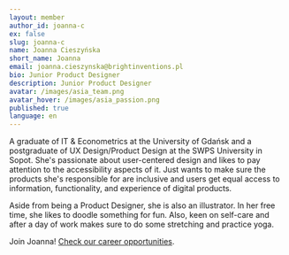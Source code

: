 ```yaml
---
layout: member
author_id: joanna-c
ex: false
slug: joanna-c
name: Joanna Cieszyńska
short_name: Joanna
email: joanna.cieszynska@brightinventions.pl
bio: Junior Product Designer
description: Junior Product Designer
avatar: /images/asia_team.png
avatar_hover: /images/asia_passion.png
published: true
language: en
---
```

A graduate of IT & Econometrics at the University of Gdańsk and a postgraduate of UX Design/Product Design at the SWPS University in Sopot. She's passionate about user-centered design and likes to pay attention to the accessibility aspects of it. Just wants to make sure the products she's responsible for are inclusive and users get equal access to information, functionality, and experience of digital products. 

Aside from being a Product Designer, she is also an illustrator. In her free time, she likes to doodle something for fun. Also, keen on self-care and after a day of work makes sure to do some stretching and practice yoga.

Join Joanna! [Check our career opportunities](/career).
